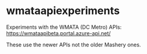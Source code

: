 wmataapiexperiments
===================

Experiments with the WMATA (DC Metro) APIs: https://wmataapibeta.portal.azure-api.net/

These use the newer APIs not the older Mashery ones.
